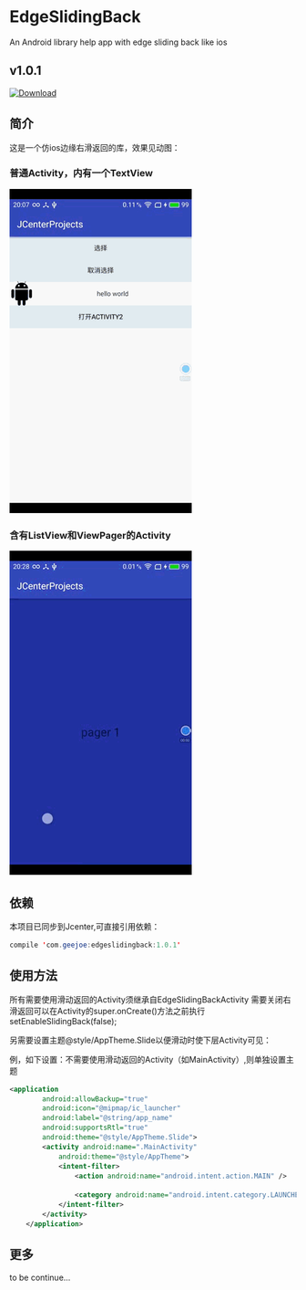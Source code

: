 # EdgeSlidingBack
An Android library help app with edge sliding back like ios

## v1.0.1

[ ![Download](https://api.bintray.com/packages/geejoe/maven/edgeslidingback/images/download.svg) ](https://bintray.com/geejoe/maven/edgeslidingback/_latestVersion)

## 简介

这是一个仿ios边缘右滑返回的库，效果见动图：

### 普通Activity，内有一个TextView
![](https://github.com/GeeJoe/EdgeSlidingBack/raw/master/gif/2017-06-04_20_09_56.gif)

### 含有ListView和ViewPager的Activity
![](https://github.com/GeeJoe/EdgeSlidingBack/raw/master/gif/2017-06-04_20_28_44.gif)

## 依赖

本项目已同步到Jcenter,可直接引用依赖：
```Java
compile 'com.geejoe:edgeslidingback:1.0.1'
```

## 使用方法

所有需要使用滑动返回的Activity须继承自EdgeSlidingBackActivity
需要关闭右滑返回可以在Activity的super.onCreate()方法之前执行setEnableSlidingBack(false);

另需要设置主题@style/AppTheme.Slide以便滑动时使下层Activity可见：

例，如下设置：不需要使用滑动返回的Activity（如MainActivity）,则单独设置主题

```xml
<application
        android:allowBackup="true"
        android:icon="@mipmap/ic_launcher"
        android:label="@string/app_name"
        android:supportsRtl="true"
        android:theme="@style/AppTheme.Slide">
        <activity android:name=".MainActivity"
            android:theme="@style/AppTheme">
            <intent-filter>
                <action android:name="android.intent.action.MAIN" />

                <category android:name="android.intent.category.LAUNCHER" />
            </intent-filter>
        </activity>
    </application>
```

## 更多

to be continue...
